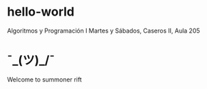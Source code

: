 hello-world
===========
Algoritmos y Programación I
Martes y Sábados, Caseros II, Aula 205

¯\_(ツ)_/¯
===========
Welcome to summoner rift
